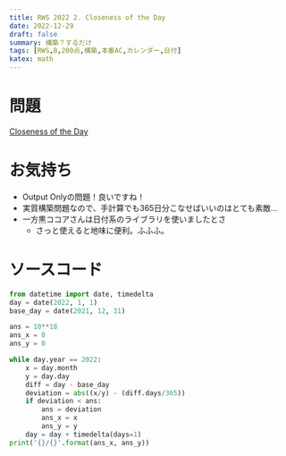 ```yaml
---
title: RWS 2022 2. Closeness of the Day
date: 2022-12-29
draft: false
summary: 構築？するだけ
tags: [RWS,B,200点,構築,本番AC,カレンダー,日付]
katex: math
---
```

# 問題
[Closeness of the Day](https://mojacoder.app/users/RedSpica/contests/RedSpica-Winter-Selection/tasks/2)

# お気持ち
* Output Onlyの問題！良いですね！
* 実質構築問題なので、手計算でも365日分こなせばいいのはとても素敵…
* 一方黒ココアさんは日付系のライブラリを使いましたとさ
    * さっと使えると地味に便利。ふふふ。

# ソースコード

```python:1.py
from datetime import date, timedelta
day = date(2022, 1, 1)
base_day = date(2021, 12, 31)

ans = 10**18
ans_x = 0
ans_y = 0

while day.year == 2022:
    x = day.month
    y = day.day
    diff = day - base_day
    deviation = abs((x/y) - (diff.days/365))
    if deviation < ans:
        ans = deviation
        ans_x = x
        ans_y = y
    day = day + timedelta(days=1)
print('{}/{}'.format(ans_x, ans_y))

```

